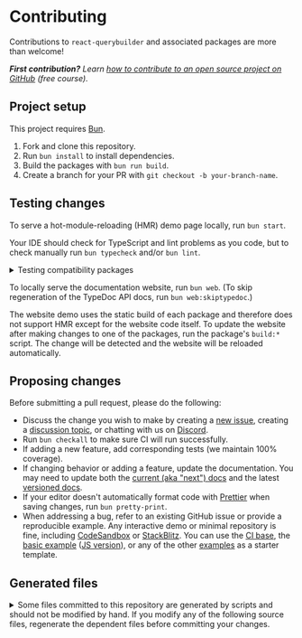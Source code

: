 # Contributing

Contributions to `react-querybuilder` and associated packages are more than welcome!

_**First contribution?** Learn [how to contribute to an open source project on GitHub][egghead] (free course)._

## Project setup

This project requires [Bun][bun].

1. Fork and clone this repository.
2. Run `bun install` to install dependencies.
3. Build the packages with `bun run build`.
4. Create a branch for your PR with `git checkout -b your-branch-name`.

## Testing changes

To serve a hot-module-reloading (HMR) demo page locally, run `bun start`.

Your IDE should check for TypeScript and lint problems as you code, but to check manually run `bun typecheck` and/or `bun lint`.

<details>

<summary>Testing compatibility packages</summary>

Each compatibility package has its own `start:*`, `build:*`, and `typecheck:*` scripts.

| Package                         | Start script          | Build script          | Typecheck script          |
| ------------------------------- | --------------------- | --------------------- | ------------------------- |
| All packages                    | N/A                   | `bun run build`       | `bun typecheck`           |
| `react-querybuilder`            | `bun start`           | `bun build:rqb`       | `bun typecheck:rqb`       |
| `@react-querybuilder/antd`      | `bun start:antd`      | `bun build:antd`      | `bun typecheck:antd`      |
| `@react-querybuilder/bootstrap` | `bun start:bootstrap` | `bun build:bootstrap` | `bun typecheck:bootstrap` |
| `@react-querybuilder/bulma`     | `bun start:bulma`     | `bun build:bulma`     | `bun typecheck:bulma`     |
| `@react-querybuilder/chakra`    | `bun start:chakra`    | `bun build:chakra`    | `bun typecheck:chakra`    |
| `@react-querybuilder/dnd`       | `bun start:dnd`       | `bun build:dnd`       | `bun typecheck:dnd`       |
| `@react-querybuilder/fluent`    | `bun start:fluent`    | `bun build:fluent`    | `bun typecheck:fluent`    |
| `@react-querybuilder/mantine`   | `bun start:mantine`   | `bun build:mantine`   | `bun typecheck:mantine`   |
| `@react-querybuilder/material`  | `bun start:material`  | `bun build:material`  | `bun typecheck:material`  |
| `@react-querybuilder/native`    | `bun start:native`    | `bun build:native`    | `bun typecheck:native`    |
| `@react-querybuilder/tremor`    | `bun start:tremor`    | `bun build:tremor`    | `bun typecheck:tremor`    |

</details>

To locally serve the documentation website, run `bun web`. (To skip regeneration of the TypeDoc API docs, run `bun web:skiptypedoc`.)

The website demo uses the static build of each package and therefore does not support HMR except for the website code itself. To update the website after making changes to one of the packages, run the package's `build:*` script. The change will be detected and the website will be reloaded automatically.

## Proposing changes

Before submitting a pull request, please do the following:

- Discuss the change you wish to make by creating a [new issue][new-issue], creating a [discussion topic][new-discussion], or chatting with us on [Discord][discord].
- Run `bun checkall` to make sure CI will run successfully.
- If adding a new feature, add corresponding tests (we maintain 100% coverage).
- If changing behavior or adding a feature, update the documentation. You may need to update both the [current (aka "next") docs](./website/docs/) and the latest [versioned docs](./website/versioned_docs/).
- If your editor doesn't automatically format code with [Prettier][prettier] when saving changes, run `bun pretty-print`.
- When addressing a bug, refer to an existing GitHub issue or provide a reproducible example. Any interactive demo or minimal repository is fine, including [CodeSandbox][codesandbox] or [StackBlitz][stackblitz]. You can use the [CI base][example-ci], the [basic example][example-basic-ts] ([JS version][example-basic]), or any of the other [examples](./examples/) as a starter template.

## Generated files

<details>

<summary>
Some files committed to this repository are generated by scripts and should not be modified by hand. If you modify any of the following source files, regenerate the dependent files before committing your changes.
</summary>

### CEL and SQL parsers

Run `bun generate-parsers`.

| Source file                                                             | Generated file                                                                |
| ----------------------------------------------------------------------- | ----------------------------------------------------------------------------- |
| [cel.jison](./packages/react-querybuilder/src/utils/parseCEL/cel.jison) | [celParser.js](./packages/react-querybuilder/src/utils/parseCEL/celParser.js) |
| [sql.jison](./packages/react-querybuilder/src/utils/parseSQL/sql.jison) | [sqlParser.js](./packages/react-querybuilder/src/utils/parseSQL/sqlParser.js) |

### Examples

Run `bun generate-examples`.

Sources:

- [examples/\_template](./examples/_template) - template example folder
- [examples/exampleConfigs.ts](./examples/exampleConfigs.ts) - configurations for each example
- [examples/generateExamples.ts](./examples/generateExamples.ts) - script to generate examples from template

Generated folders:

- [examples/antd](./examples/antd)
- [examples/basic-ts](./examples/basic-ts)
- [examples/basic](./examples/basic)
- [examples/bootstrap](./examples/bootstrap)
- [examples/bulma](./examples/bulma)
- [examples/chakra](./examples/chakra)
- [examples/dnd](./examples/dnd)
- [examples/fluent](./examples/fluent)
- [examples/mantine](./examples/mantine)
- [examples/material](./examples/material)

(The dependencies and Prettier configs of other [examples](./examples) will be updated, but they will not be completely regenerated like the ones listed above.)

</details>

[new-issue]: https://github.com/react-querybuilder/react-querybuilder/issues/new
[new-discussion]: https://github.com/react-querybuilder/react-querybuilder/discussions/new
[discord]: https://react-querybuilder.js.org/discord
[egghead]: https://egghead.io/courses/how-to-contribute-to-an-open-source-project-on-github
[bun]: https://bun.sh/
[prettier]: https://prettier.io/
[codesandbox]: https://codesandbox.io
[stackblitz]: https://stackblitz.com
[example-ci]: https://github.com/react-querybuilder/react-querybuilder/tree/main/examples/ci
[example-basic-ts]: https://github.com/react-querybuilder/react-querybuilder/tree/main/examples/basic-ts
[example-basic]: https://github.com/react-querybuilder/react-querybuilder/tree/main/examples/basic
